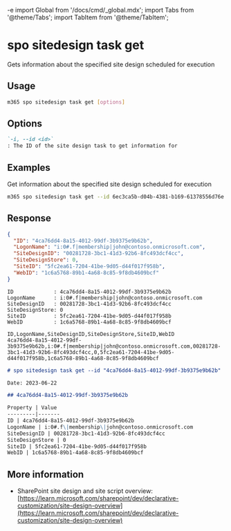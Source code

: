-e <!-- DISCLAIMER: All secrets, passwords, and sensitive values in this document are examples only and not real credentials. -->
import Global from '/docs/cmd/_global.mdx';
import Tabs from '@theme/Tabs';
import TabItem from '@theme/TabItem';

# spo sitedesign task get

Gets information about the specified site design scheduled for execution

## Usage

```sh
m365 spo sitedesign task get [options]
```

## Options

```md definition-list
`-i, --id <id>`
: The ID of the site design task to get information for
```

<Global />

## Examples

Get information about the specified site design scheduled for execution

```sh
m365 spo sitedesign task get --id 6ec3ca5b-d04b-4381-b169-61378556d76e
```

## Response

<Tabs>
  <TabItem value="JSON">

  ```json
  {
    "ID": "4ca76dd4-8a15-4012-99df-3b9375e9b62b",
    "LogonName": "i:0#.f|membership|john@contoso.onmicrosoft.com",
    "SiteDesignID": "00281728-3bc1-41d3-92b6-8fc493dcf4cc",
    "SiteDesignStore": 0,
    "SiteID": "5fc2ea61-7204-41be-9d05-d44f017f958b",
    "WebID": "1c6a5768-89b1-4a68-8c85-9f8db4609bcf"
  }
  ```

  </TabItem>
  <TabItem value="Text">

  ```text
  ID             : 4ca76dd4-8a15-4012-99df-3b9375e9b62b
  LogonName      : i:0#.f|membership|john@contoso.onmicrosoft.com
  SiteDesignID   : 00281728-3bc1-41d3-92b6-8fc493dcf4cc
  SiteDesignStore: 0
  SiteID         : 5fc2ea61-7204-41be-9d05-d44f017f958b
  WebID          : 1c6a5768-89b1-4a68-8c85-9f8db4609bcf
  ```

  </TabItem>
  <TabItem value="CSV">

  ```csv
  ID,LogonName,SiteDesignID,SiteDesignStore,SiteID,WebID
  4ca76dd4-8a15-4012-99df-3b9375e9b62b,i:0#.f|membership|john@contoso.onmicrosoft.com,00281728-3bc1-41d3-92b6-8fc493dcf4cc,0,5fc2ea61-7204-41be-9d05-d44f017f958b,1c6a5768-89b1-4a68-8c85-9f8db4609bcf
  ```

  </TabItem>
  <TabItem value="Markdown">

  ```md
  # spo sitedesign task get --id "4ca76dd4-8a15-4012-99df-3b9375e9b62b"

  Date: 2023-06-22

  ## 4ca76dd4-8a15-4012-99df-3b9375e9b62b

  Property | Value
  ---------|-------
  ID | 4ca76dd4-8a15-4012-99df-3b9375e9b62b
  LogonName | i:0#.f\|membership\|john@contoso.onmicrosoft.com
  SiteDesignID | 00281728-3bc1-41d3-92b6-8fc493dcf4cc
  SiteDesignStore | 0
  SiteID | 5fc2ea61-7204-41be-9d05-d44f017f958b
  WebID | 1c6a5768-89b1-4a68-8c85-9f8db4609bcf
  ```

  </TabItem>
</Tabs>

## More information

- SharePoint site design and site script overview: [https://learn.microsoft.com/sharepoint/dev/declarative-customization/site-design-overview](https://learn.microsoft.com/sharepoint/dev/declarative-customization/site-design-overview)
